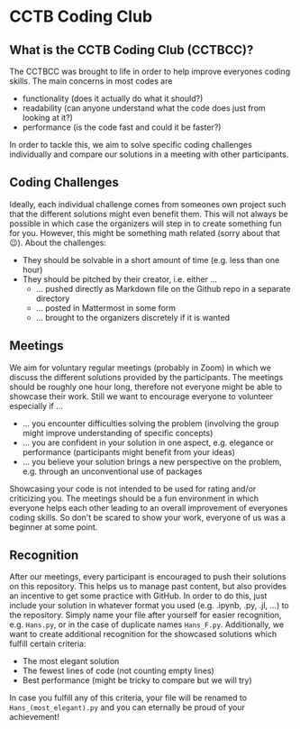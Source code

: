 # CCTB Coding Club

## What is the CCTB Coding Club (CCTBCC)?

The CCTBCC was brought to life in order to help improve everyones coding skills. The main concerns in most codes are
- functionality (does it actually do what it should?)
- readability (can anyone understand what the code does just from looking at it?)
- performance (is the code fast and could it be faster?)

In order to tackle this, we aim to solve specific coding challenges individually and compare our solutions in a meeting with other participants.

## Coding Challenges

Ideally, each individual challenge comes from someones own project such that the different solutions might even benefit them. This will not always be possible in which case the organizers will step in to create something fun for you. However, this might be something math related (sorry about that :wink:). About the challenges:
- They should be solvable in a short amount of time (e.g. less than one hour)
- They should be pitched by their creator, i.e. either ...
    - ... pushed directly as Markdown file on the Github repo in a separate directory
    - ... posted in Mattermost in some form
    - ... brought to the organizers discretely if it is wanted

## Meetings

We aim for voluntary regular meetings (probably in Zoom) in which we discuss the different solutions provided by the participants. The meetings should be roughly one hour long, therefore not everyone might be able to showcase their work. Still we want to encourage everyone to volunteer especially if ...
- ... you encounter difficulties solving the problem (involving the group might improve understanding of specific concepts)
- ... you are confident in your solution in one aspect, e.g. elegance or performance (participants might benefit from your ideas)
- ... you believe your solution brings a new perspective on the problem, e.g. through an unconventional use of packages

Showcasing your code is not intended to be used for rating and/or criticizing you. The meetings should be a fun environment in which everyone helps each other leading to an overall improvement of everyones coding skills. So don't be scared to show your work, everyone of us was a beginner at some point.

## Recognition

After our meetings, every participant is encouraged to push their solutions on this repository. This helps us to manage past content, but also provides an incentive to get some practice with GitHub. In order to do this, just include your solution in whatever format you used (e.g. .ipynb, .py, .jl, ...) to the repository. Simply name your file after yourself for easier recognition, e.g. `Hans.py`, or in the case of duplicate names `Hans_F.py`. Additionally, we want to create additional recognition for the showcased solutions which fulfill certain criteria:
- The most elegant solution
- The fewest lines of code (not counting empty lines)
- Best performance (might be tricky to compare but we will try)

In case you fulfill any of this criteria, your file will be renamed to `Hans_(most_elegant).py` and you can eternally be proud of your achievement!